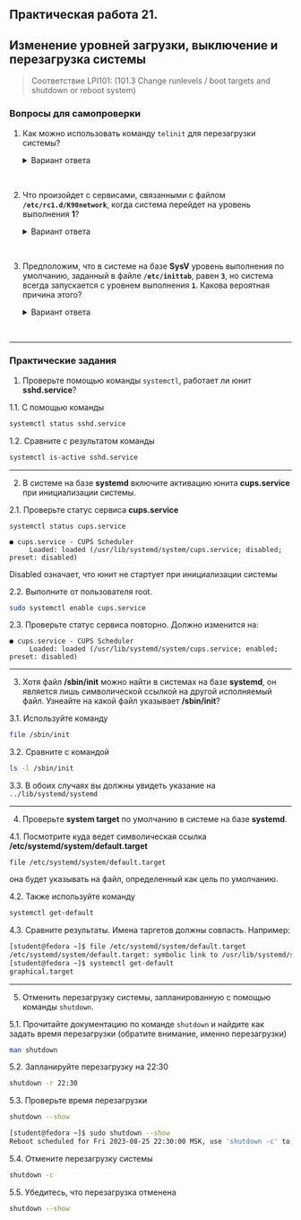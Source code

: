 ## Практическая работа 21. 
## Изменение уровней загрузки, выключение и перезагрузка системы

> Соответствие LPI101: (101.3 Change runlevels / boot targets and shutdown or reboot system)

### Вопросы для самопроверки

1. Как можно использовать команду `telinit` для перезагрузки системы? 

   <details>
   <summary>Вариант ответа</summary>
    Команда 
    ```sh
    telinit 6
    ```
    переводит систему на уровень выполнения 6, то есть перезагружает систему.
    </details>
<br>   


2. Что произойдет с сервисами, связанными с файлом **`/etc/rc1.d/K90network`**, когда система перейдет на уровень выполнения **1**? 

   <details>
   <summary>Вариант ответа</summary>
    Из-за буквы **`K`** в начале имени файла соответствующие службы будут остановлены.
    </details>
<br>     

3. Предположим, что в системе на базе **SysV** уровень выполнения по умолчанию, заданный в файле **`/etc/inittab`**, равен **`3`**, но система всегда запускается с уровнем выполнения **`1`**. Какова вероятная причина этого? 

   <details>
   <summary>Вариант ответа</summary>
    В списке параметров ядра могут присутствовать параметры **`1`** или **`S`**.
    </details>
<br>     

---

### Практические задания

1. Проверьте помощью команды `systemctl`, работает ли юнит **sshd.service**? 
   
1.1. С помощью команды 
```sh
systemctl status sshd.service 
```
1.2. Сравните с результатом команды
```sh
systemctl is-active sshd.service
```

---
2. В системе на базе **systemd** включите активацию юнита **cups.service** при инициализации системы.
   
2.1. Проверьте статуc сервиса **cups.service**
```
systemctl status cups.service
```

```
● cups.service - CUPS Scheduler
     Loaded: loaded (/usr/lib/systemd/system/cups.service; disabled; preset: disabled)
```
Disabled означает, что юнит не стартует при инициализации системы

2.2. Выполните от пользователя root.
```sh
sudo systemctl enable cups.service
```

2.3. Проверьте статуc сервиса повторно. Должно изменится на:
```console
● cups.service - CUPS Scheduler
     Loaded: loaded (/usr/lib/systemd/system/cups.service; enabled; preset: disabled)
```

---
3. Хотя файл **/sbin/init** можно найти в системах на базе **systemd**, он является лишь символической ссылкой на другой исполняемый файл. Узнеайте на какой файл указывает **/sbin/init**? 
   
3.1. Используйте команду
```sh
file /sbin/init
```

3.2. Сравните с командой
```sh
ls -l /sbin/init
```

3.3. В обоих случаях вы должны увидеть указание на `../lib/systemd/systemd`

---
4. Проверьте **system target** по умолчанию в системе на базе **systemd**. 
   
4.1. Посмотрите куда ведет символическая ссылка **/etc/systemd/system/default.target** 
```
file /etc/systemd/system/default.target
```
она будет указывать на файл, определенный как цель по умолчанию. 

4.2. Также используйте команду 
```sh
systemctl get-default
```

4.3. Сравните результаты. Имена таргетов должны совпасть.
Например:
```bash
[student@fedora ~]$ file /etc/systemd/system/default.target
/etc/systemd/system/default.target: symbolic link to /usr/lib/systemd/system/graphical.target
[student@fedora ~]$ systemctl get-default
graphical.target
```

---
5. Отменить перезагрузку системы, запланированную с помощью команды `shutdown`. 

5.1. Прочитайте документацию по команде `shutdown`  и найдите как задать время перезагрузки (обратите внимание, именно перезагрузки)
```sh
man shutdown
```

5.2. Запланируйте перезагрузку на 22:30
```sh
shutdown -r 22:30
```

5.3. Проверьте время перезагрузки
```sh
shutdown --show
```
```sh
[student@fedora ~]$ sudo shutdown --show
Reboot scheduled for Fri 2023-08-25 22:30:00 MSK, use 'shutdown -c' to cancel.
```

5.4. Отмените перезагрузку системы
```sh
shutdown -c
```

5.5. Убедитесь, что перезагрузка отменена
```sh
shutdown --show
```

